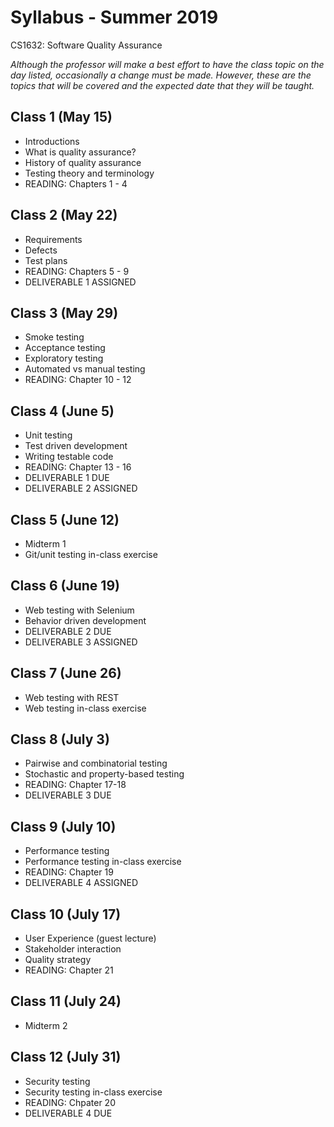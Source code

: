 # Syllabus - Summer 2019
CS1632: Software Quality Assurance

_Although the professor will make a best effort to have the class topic on the day listed, occasionally a change must be made.  However, these are the topics that will be covered and the expected date that they will be taught._

## Class 1 (May 15)
* Introductions
* What is quality assurance?
* History of quality assurance
* Testing theory and terminology
* READING: Chapters 1 - 4

## Class 2 (May 22)
* Requirements
* Defects
* Test plans
* READING: Chapters 5 - 9
* DELIVERABLE 1 ASSIGNED

## Class 3 (May 29)
* Smoke testing
* Acceptance testing
* Exploratory testing
* Automated vs manual testing
* READING: Chapter 10 - 12

## Class 4 (June 5)
* Unit testing
* Test driven development
* Writing testable code
* READING: Chapter 13 - 16
* DELIVERABLE 1 DUE
* DELIVERABLE 2 ASSIGNED

## Class 5 (June 12)
* Midterm 1
* Git/unit testing in-class exercise

## Class 6 (June 19)
* Web testing with Selenium
* Behavior driven development
* DELIVERABLE 2 DUE
* DELIVERABLE 3 ASSIGNED

## Class 7 (June 26)
* Web testing with REST
* Web testing in-class exercise

## Class 8 (July 3)
* Pairwise and combinatorial testing
* Stochastic and property-based testing
* READING: Chapter 17-18
* DELIVERABLE 3 DUE

## Class 9 (July 10)
* Performance testing
* Performance testing in-class exercise
* READING: Chapter 19
* DELIVERABLE 4 ASSIGNED

## Class 10 (July 17)
* User Experience (guest lecture)
* Stakeholder interaction
* Quality strategy
* READING: Chapter 21

## Class 11 (July 24)
* Midterm 2

## Class 12 (July 31)
* Security testing
* Security testing in-class exercise
* READING: Chpater 20
* DELIVERABLE 4 DUE
